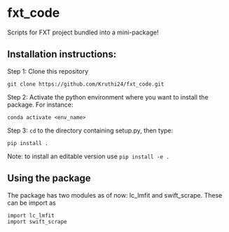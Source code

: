 # fxt_code

Scripts for FXT project bundled into a mini-package!

## Installation instructions:

Step 1: Clone this repository

    git clone https://github.com/Kruthi24/fxt_code.git

Step 2: Activate the python environment where you want to install the package. For instance:

    conda activate <env_name>

Step 3: ```cd``` to the directory containing setup.py, then type:

    pip install .

Note: to install an editable version use ```pip install -e .```

## Using the package

The package has two modules as of now: lc_lmfit and swift_scrape. These can be import as
    
    import lc_lmfit
    import swift_scrape

